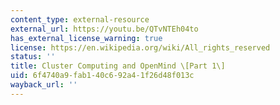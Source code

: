 ```yaml
---
content_type: external-resource
external_url: https://youtu.be/QTvNTEh04to
has_external_license_warning: true
license: https://en.wikipedia.org/wiki/All_rights_reserved
status: ''
title: Cluster Computing and OpenMind \[Part 1\]
uid: 6f4740a9-fab1-40c6-92a4-1f26d48f013c
wayback_url: ''
---
```

